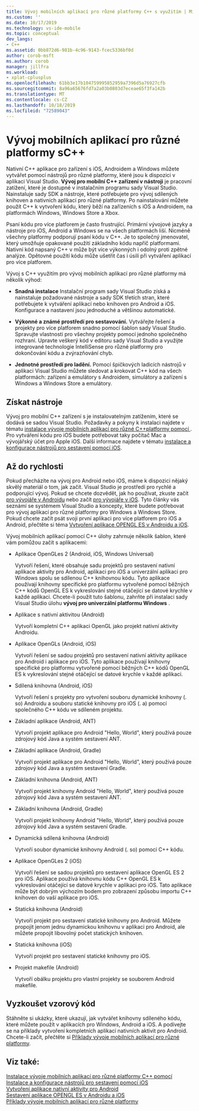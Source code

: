 ```yaml
---
title: Vývoj mobilních aplikací pro různé platformy C++ s využitím | Microsoft Docs
ms.custom: ''
ms.date: 10/17/2019
ms.technology: vs-ide-mobile
ms.topic: conceptual
dev_langs:
- C++
ms.assetid: 0bb872d6-981b-4c96-9143-fcec5336bf0d
author: corob-msft
ms.author: corob
manager: jillfra
ms.workload:
- xplat-cplusplus
ms.openlocfilehash: 61bb3e17b104759995852959a7396d5a76927cfb
ms.sourcegitcommit: 8a96a65676fd7a2a03b0803d7eceae65f3fa142b
ms.translationtype: MT
ms.contentlocale: cs-CZ
ms.lasthandoff: 10/18/2019
ms.locfileid: "72589043"
---
```

# <a name="cross-platform-mobile-development-with-c"></a>Vývoj mobilních aplikací pro různé platformy sC++

Nativní C++ aplikace pro zařízení s iOS, Androidem a Windows můžete vytvářet pomocí nástrojů pro různé platformy, které jsou k dispozici v aplikaci Visual Studio. **Vývoj pro mobilní C++ zařízení v nástroji** je pracovní zatížení, které je dostupné v instalačním programu sady Visual Studio. Nainstaluje sady SDK a nástroje, které potřebujete pro vývoj sdílených knihoven a nativních aplikací pro různé platformy. Po nainstalování můžete použít C++ k vytvoření kódu, který běží na zařízeních s iOS a Androidem, na platformách Windows, Windows Store a Xbox.

Psaní kódu pro více platforem je často frustrující. Primární vývojové jazyky a nástroje pro iOS, Android a Windows se na všech platformách liší. Nicméně všechny platformy podporují psaní kódu v C++. Je to společný jmenovatel, který umožňuje opakované použití základního kódu napříč platformami. Nativní kód napsaný C++ v může být více výkonných i odolný proti zpětné analýze. Opětovné použití kódu může ušetřit čas i úsilí při vytváření aplikací pro více platforem.

Vývoj s C++ využitím pro vývoj mobilních aplikací pro různé platformy má několik výhod:

- **Snadná instalace** Instalační program sady Visual Studio získá a nainstaluje požadované nástroje a sady SDK třetích stran, které potřebujete k vytváření aplikací nebo knihoven pro Android a iOS. Konfigurace a nastavení jsou jednoduché a většinou automatické.

- **Výkonné a známé prostředí pro sestavování.** Vytvářejte řešení a projekty pro více platforem snadno pomocí šablon sady Visual Studio. Spravujte vlastnosti pro všechny projekty pomocí jednoho společného rozhraní. Upravte veškerý kód v editoru sady Visual Studio a využijte integrované technologie IntelliSense pro různé platformy pro dokončování kódu a zvýrazňování chyb.

- **Jednotné prostředí pro ladění.** Pomocí špičkových ladicích nástrojů v aplikaci Visual Studio můžete sledovat a krokovat C++ kód na všech platformách: zařízení a emulátory s Androidem, simulátory a zařízení s Windows a Windows Store a emulátory.

## <a name="get-the-tools"></a>Získat nástroje

Vývoj pro mobilní C++ zařízení s je instalovatelným zatížením, které se dodává se sadou Visual Studio. Požadavky a pokyny k instalaci najdete v tématu [instalace vývoje mobilních aplikací pro různé C++platformy pomocí ](../cross-platform/install-visual-cpp-for-cross-platform-mobile-development.md). Pro vytváření kódu pro iOS budete potřebovat taky počítač Mac a vývojářský účet pro Apple iOS. Další informace najdete v tématu [instalace a konfigurace nástrojů pro sestavení pomocí iOS](../cross-platform/install-and-configure-tools-to-build-using-ios.md).

## <a name="come-up-to-speed"></a>Až do rychlosti

Pokud přecházíte na vývoj pro Android nebo iOS, máme k dispozici nějaký skvělý materiál o tom, jak začít. Visual Studio je prostředí pro rychlé a podporující vývoj. Pokud se chcete dozvědět, jak ho používat, zkuste začít [pro vývojáře v Androidu](/previous-versions/windows/apps/dn275875\(v=win.10\)) nebo začít [pro vývojáře v iOS](/previous-versions/windows/apps/jj657966\(v=win.10\)). Tyto články vás seznámí se systémem Visual Studio a koncepty, které budete potřebovat pro vývoj aplikací pro různé platformy pro Windows a Windows Store. Pokud chcete začít psát svoji první aplikaci pro více platforem pro iOS a Android, přečtěte si téma [Vytvoření aplikace OPENGL ES v Androidu a iOS](../cross-platform/build-an-opengl-es-application-on-android-and-ios.md).

Vývoj mobilních aplikací pomocí C++ úlohy zahrnuje několik šablon, které vám pomůžou začít s aplikacemi:

- Aplikace OpenGLes 2 (Android, iOS, Windows Universal)

  Vytvoří řešení, které obsahuje sadu projektů pro sestavení nativní aplikace aktivity pro Android, aplikaci pro iOS a univerzální aplikaci pro Windows spolu se sdílenou C++ knihovnou kódu. Tyto aplikace používají knihovny specifické pro platformu vytvořené pomocí běžných C++ kódů OpenGL ES k vykreslování stejné otáčející se datové krychle v každé aplikaci. Chcete-li použít tuto šablonu, zahrňte při instalaci sady Visual Studio úlohu **vývoj pro univerzální platformu Windows** .

- Aplikace s nativní aktivitou (Android)

  Vytvoří kompletní C++ aplikaci OpenGL jako projekt nativní aktivity Androidu.

- Aplikace OpenGLs (Android, iOS)

  Vytvoří řešení se sadou projektů pro sestavení nativní aktivity aplikace pro Android i aplikace pro iOS. Tyto aplikace používají knihovny specifické pro platformu vytvořené pomocí běžných C++ kódů OpenGL ES k vykreslování stejné otáčející se datové krychle v každé aplikaci.

- Sdílená knihovna (Android, iOS)

  Vytvoří řešení s projekty pro vytvoření souboru dynamické knihovny (. so) Androidu a souboru statické knihovny pro iOS (. a) pomocí společného C++ kódu ve sdíleném projektu.

- Základní aplikace (Android, ANT)

  Vytvoří projekt aplikace pro Android "Hello, World", který používá pouze zdrojový kód Java a systém sestavení ANT.

- Základní aplikace (Android, Gradle)

  Vytvoří projekt aplikace pro Android "Hello, World", který používá pouze zdrojový kód Java a systém sestavení Gradle.

- Základní knihovna (Android, ANT)

  Vytvoří projekt knihovny Android "Hello, World", který používá pouze zdrojový kód Java a systém sestavení ANT.

- Základní knihovna (Android, Gradle)

  Vytvoří projekt knihovny Android "Hello, World", který používá pouze zdrojový kód Java a systém sestavení Gradle.

- Dynamická sdílená knihovna (Android)

  Vytvoří soubor dynamické knihovny Android (. so) pomocí C++ kódu.

- Aplikace OpenGLes 2 (iOS)

  Vytvoří řešení se sadou projektů pro sestavení aplikace OpenGL ES 2 pro iOS. Aplikace používá knihovnu kódu C++ OpenGL ES k vykreslování otáčející se datové krychle v aplikaci pro iOS. Tato aplikace může být dobrým výchozím bodem pro zobrazení způsobu importu C++ knihoven do vaší aplikace pro iOS.

- Statická knihovna (Android)

  Vytvoří projekt pro sestavení statické knihovny pro Android. Můžete propojit jenom jednu dynamickou knihovnu v aplikaci pro Android, ale můžete propojit libovolný počet statických knihoven.

- Statická knihovna (iOS)

  Vytvoří projekt pro sestavení statické knihovny pro iOS.

- Projekt makefile (Android)

  Vytvoří obálku projektu pro vlastní projekty se souborem Android makefile.

## <a name="try-out-sample-code"></a>Vyzkoušet vzorový kód

Stáhněte si ukázky, které ukazují, jak vytvářet knihovny sdíleného kódu, které můžete použít v aplikacích pro Windows, Android a iOS. A podívejte se na příklady vytvoření kompletních aplikací nativních aktivit pro Android. Chcete-li začít, přečtěte si [Příklady vývoje mobilních aplikací pro různé platformy](../cross-platform/cross-platform-mobile-development-examples.md).

## <a name="see-also"></a>Viz také:

[Instalace vývoje mobilních aplikací pro různé platformy C++ pomocí](../cross-platform/install-visual-cpp-for-cross-platform-mobile-development.md) \
[Instalace a konfigurace nástrojů pro sestavení pomocí iOS](../cross-platform/install-and-configure-tools-to-build-using-ios.md) \
[Vytvoření aplikace nativní aktivity pro Android](../cross-platform/create-an-android-native-activity-app.md) \
[Sestavení aplikace OPENGL ES v Androidu a iOS](../cross-platform/build-an-opengl-es-application-on-android-and-ios.md) \
[Příklady vývoje mobilních aplikací pro různé platformy](../cross-platform/cross-platform-mobile-development-examples.md)
